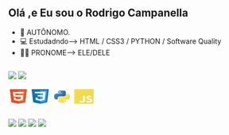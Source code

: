 ## Olá ,e Eu sou o Rodrigo Campanella 


- 🔭 AUTÔNOMO.
- 💻 Estudadndo-->  HTML /  CSS3 / PYTHON / Software Quality
- 👨‍💼 PRONOME--> ELE/DELE
##
<div>
  <a href-"https://github.com/devcampanella"> 
    <img height="200em" src="https://github-readme-stats.vercel.app/api?username=devcampanella&show_icons=true&theme=dracula&include_all_commit=true&cout_private"true"/>
    <img height="200em" src="https://github-readme-stats.vercel.app/api/top-langs/?username=devcampanella&layout-compact&langs_count=16&theme=dracula"/>
  
</div>


<div style="display: inline_block"><br>
  <img align="center" alt="Rafa-HTML" height="30" width="40" src="https://raw.githubusercontent.com/devicons/devicon/master/icons/html5/html5-original.svg">
  <img align="center" alt="Rafa-CSS" height="30" width="40" src="https://raw.githubusercontent.com/devicons/devicon/master/icons/css3/css3-original.svg">
  <img align="center" alt="Rafa-Python" height="30" width="40" src="https://raw.githubusercontent.com/devicons/devicon/master/icons/python/python-original.svg">
  <img align="center" alt="Rafa-Js" height="30" width="40" src="https://raw.githubusercontent.com/devicons/devicon/master/icons/javascript/javascript-plain.svg">
</div>
  
  ##
 
<div> 

 <a href="https://www.instagram.com/cmtecampanella/profilecard/?igsh=aTBqamx4bmluZDZp" target="_blank"><img src="https://img.shields.io/badge/-Instagram-%23E4405F?style=for-the-badge&logo=instagram&logoColor=white" target="_blank"></a>
 <a href="rodrigocampanella" target="_blank"><img src="https://img.shields.io/badge/Discord-7289DA?style=for-the-badge&logo=discord&logoColor=white" target="_blank"></a> 
 <a href="https://www.linkedin.com/in/rodrigo-campanella-1b859426b/" target="_blank"><img src="https://img.shields.io/badge/-LinkedIn-%230077B5?style=for-the-badge&logo=linkedin&logoColor=white" target="_blank"></a> 
 <a href = "mailto:devcampanella@gmail.com"><img src="https://img.shields.io/badge/-Gmail-%23333?style=for-the-badge&logo=gmail&logoColor=white" target="_blank"></a>
  
</div>



